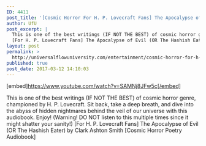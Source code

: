 ```yaml
---
ID: 4411
post_title: '[Cosmic Horror For H. P. Lovecraft Fans] The Apocalypse of Evil (AKA: The Hashish Eater)'
author: UfU
post_excerpt: |
  This is one of the best writings (IF NOT THE BEST) of cosmic horror genre, championed by H. P. Lovecraft. Sit back, take a deep breath, and dive into the abyss of hidden nightmares behind the veil of our universe with this audiobook. Enjoy! (Warning! DO NOT listen to this multiple times since it might shatter your sanity!)
  [For H. P. Lovecraft Fans] The Apocalypse of Evil (OR The Hashish Eater) by Clark Ashton Smith [Cosmic Horror Poetry Audiobook]
layout: post
permalink: >
  http://universalflowuniversity.com/entertainment/cosmic-horror-for-h-p-lovecraft-fans-the-apocalypse-of-evil-aka-the-hashish-eater/
published: true
post_date: 2017-03-12 14:10:03
---
```

[embed]https://www.youtube.com/watch?v=SAMNj8JFw5c[/embed]<br>
<p>This is one of the best writings (IF NOT THE BEST) of cosmic horror genre, championed by H. P. Lovecraft. Sit back, take a deep breath, and dive into the abyss of hidden nightmares behind the veil of our universe with this audiobook. Enjoy! (Warning! DO NOT listen to this multiple times since it might shatter your sanity!)
[For H. P. Lovecraft Fans] The Apocalypse of Evil (OR The Hashish Eater) by Clark Ashton Smith [Cosmic Horror Poetry Audiobook]</p>